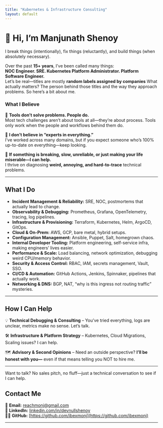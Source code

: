 ```yaml
---
title: "Kubernetes & Infrastructure Consulting"
layout: default
---
```


# 👋 Hi, I’m Manjunath Shenoy 
I break things (intentionally), fix things (reluctantly), and build things (when absolutely necessary).  

Over the past **15+ years**, I’ve been called many things:  
**NOC Engineer. SRE. Kubernetes Platform Administrator. Platform Software Engineer.**  
Let’s be real—titles are mostly **random labels assigned by companies**
What actually matters? The person behind those titles and the way they approach problems. So here’s a bit about me.

### **What I Believe**
📌 **Tools don’t solve problems. People do.**  
Most tech challenges aren’t about tools at all—they’re about process. Tools only work when the people and workflows behind them do.

📌 **I don’t believe in “experts in everything.”**  
I’ve worked across many domains, but if you expect someone who’s 100% up-to-date on everything—keep looking.  

📌 **If something is breaking, slow, unreliable, or just making your life miserable—I can help.**  
I thrive on diagnosing **weird, annoying, and hard-to-trace** technical problems.

---

## **What I Do**
- **Incident Management & Reliability:** SRE, NOC, postmortems that actually lead to change.  
- **Observability & Debugging:** Prometheus, Grafana, OpenTelemetry, tracing, log pipelines.  
- **Infrastructure & Provisioning:** Terraform, Kubernetes, Helm, ArgoCD, GitOps.  
- **Cloud & On-Prem:** AWS, GCP, bare metal, hybrid setups.  
- **Configuration Management:** Ansible, Puppet, Salt, homegrown chaos.  
- **Internal Developer Tooling:** Platform engineering, self-service infra, making engineers’ lives easier.  
- **Performance & Scale:** Load balancing, network optimization, debugging weird CPU/memory behavior.  
- **Security & Access Control:** RBAC, IAM, secrets management, Vault, SSO.  
- **CI/CD & Automation:** GitHub Actions, Jenkins, Spinnaker, pipelines that actually work.  
- **Networking & DNS:** BGP, NAT, “why is this ingress not routing traffic” mysteries.  

---

## **How I Can Help**
💡 **Technical Debugging & Consulting** – You’ve tried everything, logs are unclear, metrics make no sense. Let’s talk.  

🛠️ **Infrastructure & Platform Strategy** – Kubernetes, Cloud Migrations, Scaling issues? I can help.  

🗺️ **Advisory & Second Opinions** – Need an outside perspective? **I’ll be honest with you—** even if that means telling you NOT to hire me.  

---

Want to talk? No sales pitch, no fluff—just a technical conversation to see if I can help.

## **Contact Me**
📩 **Email:** [reachmonj@gmail.com](mailto:reachmonj@gmail.com)  
💬 **LinkedIn:** [linkedin.com/in/devnullshenoy](https://www.linkedin.com/in/devnullshenoy/)  
👨‍💻 **GitHub:** [https://github.com/ibexmonj](https://github.com/ibexmonj)  

----